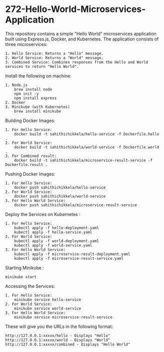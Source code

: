 # 272-Hello-World-Microservices-Application

This repository contains a simple "Hello World" microservices application built using Express.js, Docker, and Kubernetes. The application consists of three microservices:

    1. Hello Service: Returns a "Hello" message.
    2. World Service: Returns a "World" message.
    3. Combined Service: Combines responses from the Hello and World services to return "Hello World".

Install the following on machine:

    1. Node.js 
        brew install node
        npm init -y
        npm install express
    2. Docker
    3. Minikube (with Kubernetes)
        brew install minikube

Building Docker Images:

    1. For Hello Service: 
        docker build -t sahithichikkela/hello-service -f Dockerfile.hello .
    2. For World Service: 
        docker build -t sahithichikkela/world-service -f Dockerfile.world .
    3. For Combined result: 
        docker build -t sahithichikkela/microservice-result-service -f Dockerfile.result .

Pushing Docker Images:

    1. For Hello Service:
        docker push sahithichikkela/hello-service
    2. For World Service:
        docker push sahithichikkela/world-service
    3. For Hello World Service:
        docker push sahithichikkela/microservice-result-service

Deploy the Services on Kubernetes :

    1. For Hello Service:
        kubectl apply -f hello-deployment.yaml                 
        kubectl apply -f hello-service.yaml 
    2. For World Service:
        kubectl apply -f world-deployment.yaml                 
        kubectl apply -f world-service.yaml 
    3. For Hello World Service:
        kubectl apply -f microservice-result-deployment.yaml                 
        kubectl apply -f microservice-result-service.yaml 

Starting Minikube :

    minikube start

Accessing the Services:

    1. For Hello Service:
        minikube service hello-service 
    2. For World Service:
        minikube service world-service 
    3. For Hello World Service:
        minikube service microservice-result-service 

These will give you the URLs in the following format:

    http://127.0.0.1:xxxxx/hello - Displays "Hello"
    http://127.0.0.1:xxxxx/world - Displays "World"
    http://127.0.0.1:xxxxx/combined - Displays "Hello World"